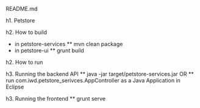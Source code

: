 README.md

h1. Petstore 

h2. How to build

* in petstore-services
** mvn clean package
* in petstore-ui
** grunt build

h2. How to run

h3. Running the backend API
** java -jar target/petstore-services.jar
OR 
** run com.iwd.petstore_serivces.AppController as a Java Application in Eclipse

h3. Running the frontend
** grunt serve

